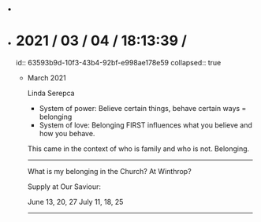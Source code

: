 -
- # 2021 / 03 / 04 / 18:13:39 /
  id:: 63593b9d-10f3-43b4-92bf-e998ae178e59
  collapsed:: true
	- March 2021
	  
	  Linda Serepca
	  
	  * System of power: Believe certain things, behave certain ways = belonging
	  * System of love: Belonging FIRST influences what you believe and how you behave.
	  
	  This came in the context of who is family and who is not. Belonging.
	  
	  ---
	  
	  What is my belonging in the Church? At Winthrop?
	  
	  Supply at Our Saviour:
	  
	  June 13, 20, 27
	  July 11, 18, 25
	  
	  ---
	  
	  <!-- Exported from TiddlyWiki at 19:18, 22nd October 2022 -->